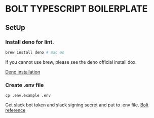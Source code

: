 # BOLT TYPESCRIPT BOILERPLATE

## SetUp

### Install deno for lint.

```sh
brew install deno # mac os
```

If you cannot use brew, please see the deno official install dox.

[Deno installation](https://deno.land/manual/getting_started/installation)
### Create .env file
```
cp .env.example .env
```

Get slack bot token and slack signing secret and put to .env file.
[Bolt reference](https://slack.dev/bolt-js/tutorial/getting-started)

